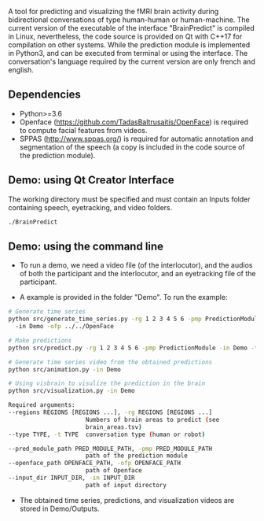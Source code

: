 A tool for predicting and visualizing the fMRI brain activity during bidirectional conversations of type human-human or human-machine. The current version of the executable of the interface "BrainPredict" is compiled in Linux, nevertheless, the code source is provided on Qt with C++17 for compilation on other systems. While the prediction module is implemented in Python3, and can be executed from terminal or using the interface. The conversation's language required by the current version are only french and english.


## Dependencies
  * Python>=3.6
  * Openface  (https://github.com/TadasBaltrusaitis/OpenFace) is required to compute facial features from videos.
  * SPPAS (http://www.sppas.org/) is required for automatic annotation and segmentation of the speech (a copy is included in the code source of the prediction module).


## Demo: using Qt Creator Interface
The working directory must be specified and must contain an Inputs folder containing speech, eyetracking, and video folders.

  ```bash
  ./BrainPredict
  ```

## Demo: using the command line
  * To run a demo, we need a video file (of the interlocutor), and the audios of both the participant and the interlocutor, and an eyetracking file of the participant.

  * A example is provided in the folder "Demo". To run the example:

  ```bash
 # Generate time series
 python src/generate_time_series.py -rg 1 2 3 4 5 6 -pmp PredictionModule
	-in Demo -ofp ../../OpenFace

 # Make predictions
 python src/predict.py -rg 1 2 3 4 5 6 -pmp PredictionModule -in Demo -t r

 # Generate time series video from the obtained predictions
 python src/animation.py -in Demo

 # Using visbrain to visulize the prediction in the brain
 python src/visualization.py -in Demo

 Required arguments:
  --regions REGIONS [REGIONS ...], -rg REGIONS [REGIONS ...]
                        Numbers of brain areas to predict (see
                        brain_areas.tsv)
  --type TYPE, -t TYPE  conversation type (human or robot)

  --pred_module_path PRED_MODULE_PATH, -pmp PRED_MODULE_PATH
                        path of the prediction module
  --openface_path OPENFACE_PATH, -ofp OPENFACE_PATH
                        path of Openface
  --input_dir INPUT_DIR, -in INPUT_DIR
                        path of input directory
```

  * The obtained time series, predictions, and visualization videos are stored in Demo/Outputs.
